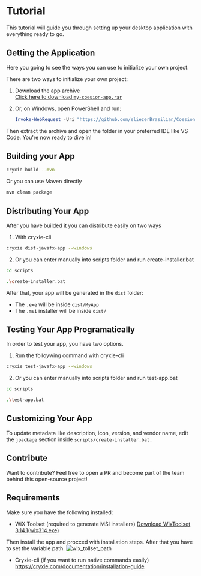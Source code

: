# Tutorial

This tutorial will guide you through setting up your desktop application with everything ready to go.

## Getting the Application

Here you going to see the ways you can use to initialize your own project.

There are two ways to initialize your own project:

1. Download the app archive  
   [Click here to download `my-coesion-app.rar`](https://github.com/eliezerBrasilian/Coesion-JavaFX/releases/download/v2/app_base.rar)

2. Or, on Windows, open PowerShell and run:

   ```powershell
   Invoke-WebRequest -Uri "https://github.com/eliezerBrasilian/Coesion-JavaFX/releases/download/v2/app_base.rar" -OutFile "my-coesion-app.rar"
   ```

Then extract the archive and open the folder in your preferred IDE like VS Code. You're now ready to dive in!

## Building your App

```bash
cryxie build --mvn
```

Or you can use Maven directly

```bash
mvn clean package
```

## Distributing Your App

After you have builded it you can distribute easily on two ways

1. With cryxie-cli

```bash
cryxie dist-javafx-app --windows
```

2. Or you can enter manually into scripts folder and run create-installer.bat

```bash
cd scripts
```

```bash
.\create-installer.bat
```

After that, your app will be generated in the `dist` folder:

- The `.exe` will be inside `dist/MyApp`
- The `.msi` installer will be inside `dist/`

## Testing Your App Programatically

In order to test your app, you have two options.

1. Run the folloywing command with cryxie-cli

```bash
cryxie test-javafx-app --windows
```

2. Or you can enter manually into scripts folder and run test-app.bat

```bash
cd scripts
```

```bash
.\test-app.bat
```

## Customizing Your App

To update metadata like description, icon, version, and vendor name, edit the `jpackage` section inside `scripts/create-installer.bat.`

## Contribute

Want to contribute?
Feel free to open a PR and become part of the team behind this open-source project!

## Requirements

Make sure you have the following installed:

- WiX Toolset (required to generate MSI installers)
  [Download WixToolset 3.14.1(wix314.exe)](https://github.com/wixtoolset/wix3/releases/tag/wix3141rtm)

Then install the app and procced with installation steps. After that you have to set the variable path.
![wix_tollset_path](https://github.com/user-attachments/assets/d92cc6ec-fdd9-4eac-bb82-1c878fa66937)

- Cryxie-cli (if you want to run native commands easily)
  https://cryxie.com/documentation/installation-guide
